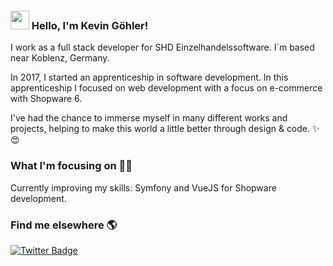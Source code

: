 ### <img src="https://media.giphy.com/media/hvRJCLFzcasrR4ia7z/giphy.gif" width="30px"> Hello, I'm Kevin Göhler!

I work as a full stack developer for SHD Einzelhandelssoftware. I´m based  near Koblenz, Germany.

In 2017, I started an apprenticeship in software development. In this apprenticeship I focused on web development with a focus on e-commerce with Shopware 6.

I've had the chance to immerse myself in many different works and projects, helping to make this world a little better through design & code. ✨😍

### What I'm focusing on 👨‍💻

Currently improving my skills: Symfony and VueJS for Shopware development.<br />


### Find me elsewhere 🌎

[![Twitter Badge](https://img.shields.io/badge/-Twitter-1ca0f1?style=flat-square&labelColor=1ca0f1&logo=twitter&logoColor=white&link=https://twitter.com/_diogorodrigues)](https://twitter.com/kev_goehl)
